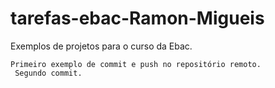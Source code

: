 # tarefas-ebac-Ramon-Migueis
  Exemplos de projetos para o curso da Ebac.

    Primeiro exemplo de commit e push no repositório remoto.
     Segundo commit.

